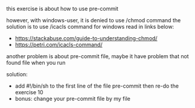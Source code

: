 this exercise is about how to use pre-commit

however, with windows-user, it is denied to use /chmod command
the solution is to use /icacls command for windows
read in links below:

- https://stackabuse.com/guide-to-understanding-chmod/
- https://petri.com/icacls-command/

another problem is about pre-commit file, maybe it have problem that not found file when you run

solution: 
- add #!/bin/sh to the first line of the file pre-commit then re-do the exercise 10
- bonus: change your pre-commit file by my file